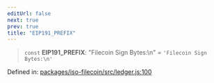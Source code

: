 ```yaml
---
editUrl: false
next: true
prev: true
title: "EIP191_PREFIX"
---
```


> `const` **EIP191\_PREFIX**: "Filecoin Sign Bytes:\n" = `'Filecoin Sign Bytes:\n'`

Defined in: [packages/iso-filecoin/src/ledger.js:100](https://github.com/hugomrdias/filecoin/blob/main/packages/iso-filecoin/src/ledger.js#L100)
